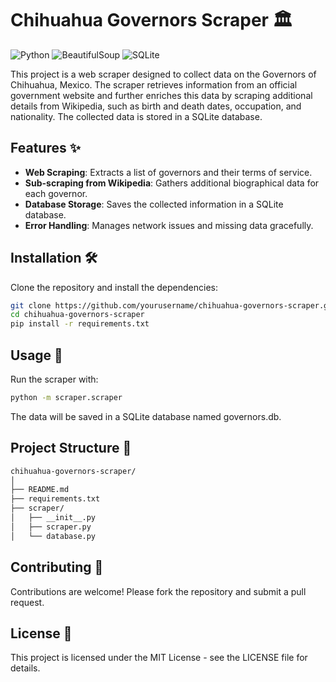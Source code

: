 # Chihuahua Governors Scraper 🏛️

![Python](https://img.shields.io/badge/Python-3.8%2B-blue)
![BeautifulSoup](https://img.shields.io/badge/BeautifulSoup-4.x-yellowgreen)
![SQLite](https://img.shields.io/badge/SQLite-Database-lightgrey)

This project is a web scraper designed to collect data on the Governors of Chihuahua, Mexico. The scraper retrieves information from an official government website and further enriches this data by scraping additional details from Wikipedia, such as birth and death dates, occupation, and nationality. The collected data is stored in a SQLite database.

## Features ✨
- **Web Scraping**: Extracts a list of governors and their terms of service.
- **Sub-scraping from Wikipedia**: Gathers additional biographical data for each governor.
- **Database Storage**: Saves the collected information in a SQLite database.
- **Error Handling**: Manages network issues and missing data gracefully.

## Installation 🛠️

Clone the repository and install the dependencies:

```bash
git clone https://github.com/yourusername/chihuahua-governors-scraper.git
cd chihuahua-governors-scraper
pip install -r requirements.txt
```

## Usage 🚀

Run the scraper with:

```bash
python -m scraper.scraper
```

The data will be saved in a SQLite database named governors.db.

## Project Structure 📂

```bash
chihuahua-governors-scraper/
│
├── README.md
├── requirements.txt
├── scraper/
│   ├── __init__.py
│   ├── scraper.py
│   └── database.py
```

## Contributing 🤝

Contributions are welcome! Please fork the repository and submit a pull request.

## License 📜
This project is licensed under the MIT License - see the LICENSE file for details.